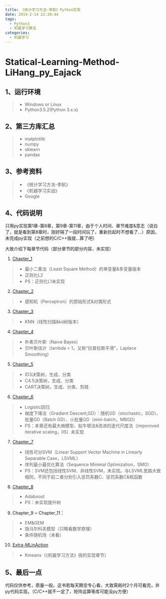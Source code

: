 ```yaml
---
title: 《统计学习方法-李航》Python实现
date: 2019-2-14 22:20:44
tags:
  - Python3
  - 机器学习算法
categories:
  - 机器学习
---
```


# Statical-Learning-Method-LiHang_py_Eajack

## 1、运行环境
> * Windows or Linux
> * Python3.5.2(Python 3.x.x)

## 2、第三方库汇总
> * matplotlib
> * numpy
> * sklearn
>* pandas

## 3、参考资料
> * 《统计学习方法-李航》
> * 《机器学习实战》
> * Google

## 4、代码说明
只用py实现第1章-第8章，第9章-第11章，由于个人时间、章节难度&意志（说白了，就是看到第8章时，刚好隔了一段时间玩了，重新捡起时不想看了…）原因，未完成py实现（之前想的C/C++版就…算了吧）

大致介绍下每章节代码（部分章节的部分内容，未实现）

1. [Chapter_1](https://github.com/Eajack/-Statical-Learning-Method-LiHang-_py_Eajack/tree/master/Chapter_1)
>* 最小二乘法（Least Square Method）的单变量&多变量版本
>* 正则化L2
>* PS：正则化L1未实现
2. [Chapter_2](https://github.com/Eajack/-Statical-Learning-Method-LiHang-_py_Eajack/tree/master/Chapter_2)
>* 感知机（Perceptron）的原始形式&对偶形式
3. [Chapter_3](https://github.com/Eajack/-Statical-Learning-Method-LiHang-_py_Eajack/tree/master/Chapter_3)
>* KNN（线性扫描&kd树版本）
4. [Chapter_4](https://github.com/Eajack/-Statical-Learning-Method-LiHang-_py_Eajack/tree/master/Chapter_4)
>* 朴素贝叶斯（Naive Bayes）
>* 贝叶斯估计（lambda = 1，又称“拉普拉斯平滑”，Laplace Smoothing）
5. [Chapter_5](https://github.com/Eajack/-Statical-Learning-Method-LiHang-_py_Eajack/tree/master/Chapter_5)
>* ID3决策树，生成、分类
>* C4.5决策树，生成、分类
>* CART决策树，生成、分类、剪枝
6. [Chapter_6](https://github.com/Eajack/-Statical-Learning-Method-LiHang-_py_Eajack/tree/master/Chapter_6)
>* Logistic回归
>* 梯度下降法（Gradient Descent,GD）：随机GD（stochastic，SGD）、批量GD（Batch GD）、小批量GD（mini-batch，MBGD）
>* PS：本章还有最大熵模型、拟牛顿法&改进的迭代尺度法（imporoved iterative scaling，IIS）未实现
7. [Chapter_7](https://github.com/Eajack/-Statical-Learning-Method-LiHang-_py_Eajack/tree/master/Chapter_7)
>* 线性可分SVM（Linear Support Vector Machine in Linearly Separable Case，LSVML）
>* 序列最小最优化算法（Sequence Minimal Optimization，SMO）
>* PS：SVM还包括线性SVM、非线性SVM，未实现。与LSVML思路大致相同，不同于前二者分别引入惩罚系数C、惩罚系数C&核函数
8. [Chapter_8](https://github.com/Eajack/-Statical-Learning-Method-LiHang-_py_Eajack/tree/master/Chapter_8)
>* Adaboost
>* PS：未实现提升树
9. Chapter_9 ~ Chapter_11：
>* EM&GEM
>* 隐马尔科夫模型（只略看数学原理）
>* 条件随机场（未看）
10. [Extra-MLinAction](https://github.com/Eajack/-Statical-Learning-Method-LiHang-_py_Eajack/tree/master/Extra-MLinAction)
>* Kmeans（《机器学习方法》挑的实现章节）

## 5、最后一点
代码仅供参考，质量一般。这书若每天腾空专心看，大致需耗时2个月可看完，并py代码实现。（C/C++就不一定了，矩阵运算等库可能没py方便）
